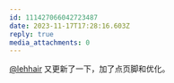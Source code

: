 ```yaml
---
id: 111427066042723487
date: 2023-11-17T17:28:16.603Z
reply: true
media_attachments: 0
---
```


[@lehhair](https://misskey.lehhair.net/@lehhair) 又更新了一下，加了点页脚和优化。

